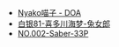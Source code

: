 * [Nyako喵子 - DOA](Nyako喵子-DOA.md)
* [白银81-喜多川海梦-兔女郎](白银81-喜多川海梦-兔女郎.md)
* [NO.002-Saber-33P](NO.002-Saber-33P.md)
